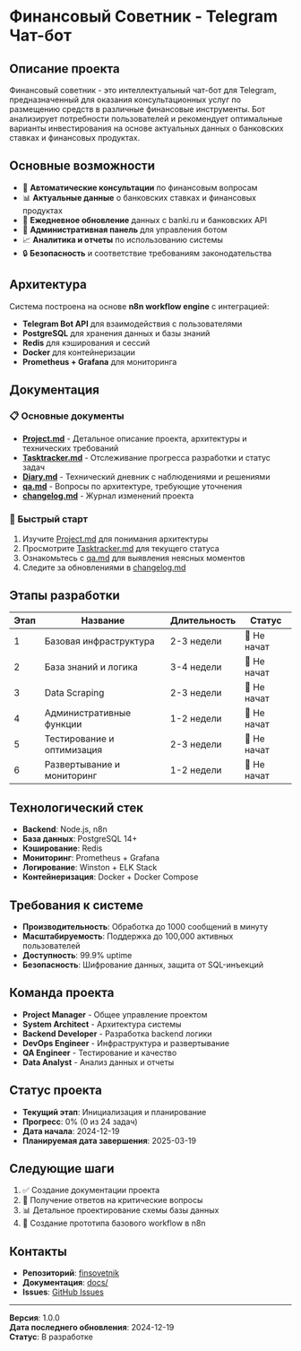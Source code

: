 # Финансовый Советник - Telegram Чат-бот

## Описание проекта

Финансовый советник - это интеллектуальный чат-бот для Telegram, предназначенный для оказания консультационных услуг по размещению средств в различные финансовые инструменты. Бот анализирует потребности пользователей и рекомендует оптимальные варианты инвестирования на основе актуальных данных о банковских ставках и финансовых продуктах.

## Основные возможности

- 🤖 **Автоматические консультации** по финансовым вопросам
- 📊 **Актуальные данные** о банковских ставках и финансовых продуктах
- 🔄 **Ежедневное обновление** данных с banki.ru и банковских API
- 👥 **Административная панель** для управления ботом
- 📈 **Аналитика и отчеты** по использованию системы
- 🔒 **Безопасность** и соответствие требованиям законодательства

## Архитектура

Система построена на основе **n8n workflow engine** с интеграцией:
- **Telegram Bot API** для взаимодействия с пользователями
- **PostgreSQL** для хранения данных и базы знаний
- **Redis** для кэширования и сессий
- **Docker** для контейнеризации
- **Prometheus + Grafana** для мониторинга

## Документация

### 📋 Основные документы
- **[Project.md](docs/Project.md)** - Детальное описание проекта, архитектуры и технических требований
- **[Tasktracker.md](docs/Tasktracker.md)** - Отслеживание прогресса разработки и статус задач
- **[Diary.md](docs/Diary.md)** - Технический дневник с наблюдениями и решениями
- **[qa.md](docs/qa.md)** - Вопросы по архитектуре, требующие уточнения
- **[changelog.md](docs/changelog.md)** - Журнал изменений проекта

### 🚀 Быстрый старт
1. Изучите [Project.md](docs/Project.md) для понимания архитектуры
2. Просмотрите [Tasktracker.md](docs/Tasktracker.md) для текущего статуса
3. Ознакомьтесь с [qa.md](docs/qa.md) для выявления неясных моментов
4. Следите за обновлениями в [changelog.md](docs/changelog.md)

## Этапы разработки

| Этап | Название | Длительность | Статус |
|------|----------|--------------|---------|
| 1 | Базовая инфраструктура | 2-3 недели | 🔴 Не начат |
| 2 | База знаний и логика | 3-4 недели | 🔴 Не начат |
| 3 | Data Scraping | 2-3 недели | 🔴 Не начат |
| 4 | Административные функции | 1-2 недели | 🔴 Не начат |
| 5 | Тестирование и оптимизация | 2-3 недели | 🔴 Не начат |
| 6 | Развертывание и мониторинг | 1-2 недели | 🔴 Не начат |

## Технологический стек

- **Backend**: Node.js, n8n
- **База данных**: PostgreSQL 14+
- **Кэширование**: Redis
- **Мониторинг**: Prometheus + Grafana
- **Логирование**: Winston + ELK Stack
- **Контейнеризация**: Docker + Docker Compose

## Требования к системе

- **Производительность**: Обработка до 1000 сообщений в минуту
- **Масштабируемость**: Поддержка до 100,000 активных пользователей
- **Доступность**: 99.9% uptime
- **Безопасность**: Шифрование данных, защита от SQL-инъекций

## Команда проекта

- **Project Manager** - Общее управление проектом
- **System Architect** - Архитектура системы
- **Backend Developer** - Разработка backend логики
- **DevOps Engineer** - Инфраструктура и развертывание
- **QA Engineer** - Тестирование и качество
- **Data Analyst** - Анализ данных и отчеты

## Статус проекта

- **Текущий этап**: Инициализация и планирование
- **Прогресс**: 0% (0 из 24 задач)
- **Дата начала**: 2024-12-19
- **Планируемая дата завершения**: 2025-03-19

## Следующие шаги

1. ✅ Создание документации проекта
2. 🔄 Получение ответов на критические вопросы
3. 📊 Детальное проектирование схемы базы данных
4. 🚀 Создание прототипа базового workflow в n8n

## Контакты

- **Репозиторий**: [finsovetnik](https://github.com/your-org/finsovetnik)
- **Документация**: [docs/](docs/)
- **Issues**: [GitHub Issues](https://github.com/your-org/finsovetnik/issues)

---

**Версия**: 1.0.0  
**Дата последнего обновления**: 2024-12-19  
**Статус**: В разработке

